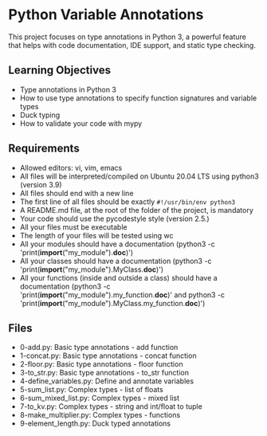 # Python Variable Annotations

This project focuses on type annotations in Python 3, a powerful feature that helps with code documentation, IDE support, and static type checking.

## Learning Objectives
- Type annotations in Python 3
- How to use type annotations to specify function signatures and variable types
- Duck typing
- How to validate your code with mypy

## Requirements
- Allowed editors: vi, vim, emacs
- All files will be interpreted/compiled on Ubuntu 20.04 LTS using python3 (version 3.9)
- All files should end with a new line
- The first line of all files should be exactly `#!/usr/bin/env python3`
- A README.md file, at the root of the folder of the project, is mandatory
- Your code should use the pycodestyle style (version 2.5.)
- All your files must be executable
- The length of your files will be tested using wc
- All your modules should have a documentation (python3 -c 'print(__import__("my_module").__doc__)')
- All your classes should have a documentation (python3 -c 'print(__import__("my_module").MyClass.__doc__)')
- All your functions (inside and outside a class) should have a documentation (python3 -c 'print(__import__("my_module").my_function.__doc__)' and python3 -c 'print(__import__("my_module").MyClass.my_function.__doc__)')

## Files
- 0-add.py: Basic type annotations - add function
- 1-concat.py: Basic type annotations - concat function
- 2-floor.py: Basic type annotations - floor function
- 3-to_str.py: Basic type annotations - to_str function
- 4-define_variables.py: Define and annotate variables
- 5-sum_list.py: Complex types - list of floats
- 6-sum_mixed_list.py: Complex types - mixed list
- 7-to_kv.py: Complex types - string and int/float to tuple
- 8-make_multiplier.py: Complex types - functions
- 9-element_length.py: Duck typed annotations
